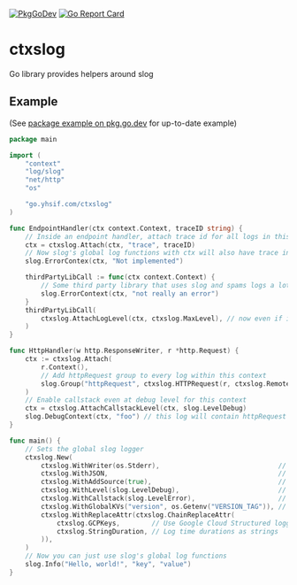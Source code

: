 [![PkgGoDev](https://pkg.go.dev/badge/go.yhsif.com/ctxslog)](https://pkg.go.dev/go.yhsif.com/ctxslog)
[![Go Report Card](https://goreportcard.com/badge/go.yhsif.com/ctxslog)](https://goreportcard.com/report/go.yhsif.com/ctxslog)

# ctxslog

Go library provides helpers around slog

## Example

(See [package example on pkg.go.dev][package-example] for up-to-date example)

```go
package main

import (
	"context"
	"log/slog"
	"net/http"
	"os"

	"go.yhsif.com/ctxslog"
)

func EndpointHandler(ctx context.Context, traceID string) {
	// Inside an endpoint handler, attach trace id for all logs in this context
	ctx = ctxslog.Attach(ctx, "trace", traceID)
	// Now slog's global log functions with ctx will also have trace info
	slog.ErrorContex(ctx, "Not implemented")

	thirdPartyLibCall := func(ctx context.Context) {
		// Some third party library that uses slog and spams logs a lot.
		slog.ErrorContext(ctx, "not really an error")
	}
	thirdPartyLibCall(
		ctxslog.AttachLogLevel(ctx, ctxslog.MaxLevel), // now even if it logs at error level it won't shown
	)
}

func HttpHandler(w http.ResponseWriter, r *http.Request) {
	ctx := ctxslog.Attach(
		r.Context(),
		// Add httpRequest group to every log within this context
		slog.Group("httpRequest", ctxslog.HTTPRequest(r, ctxslog.RemoteAddrIP)),
	)
	// Enable callstack even at debug level for this context
	ctx = ctxslog.AttachCallstackLevel(ctx, slog.LevelDebug)
	slog.DebugContext(ctx, "foo") // this log will contain httpRequest group and callstack.
}

func main() {
	// Sets the global slog logger
	ctxslog.New(
		ctxslog.WithWriter(os.Stderr),                              // This is the default and can be omitted
		ctxslog.WithJSON,                                           // This is the default, use ctxslog.WithText instead if you want non-json logs
		ctxslog.WithAddSource(true),                                // Add source info
		ctxslog.WithLevel(slog.LevelDebug),                         // Keep debug level logs
		ctxslog.WithCallstack(slog.LevelError),                     // For error and above levels, also add callstack info
		ctxslog.WithGlobalKVs("version", os.Getenv("VERSION_TAG")), // Add version info to every log
		ctxslog.WithReplaceAttr(ctxslog.ChainReplaceAttr(
			ctxslog.GCPKeys,        // Use Google Cloud Structured logging friendly log keys
			ctxslog.StringDuration, // Log time durations as strings
		)),
	)
	// Now you can just use slog's global log functions
	slog.Info("Hello, world!", "key", "value")
}
```

[package-example]: https://pkg.go.dev/go.yhsif.com/ctxslog#example-package
